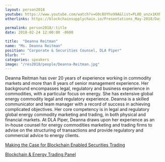 ```yaml
---
layout: person2018
youtube: https://www.youtube.com/watch?v=G0c8OYhv99A&list=PL0D_unzx1KXhvrIzPl1j0mrihgq44nGOh&index=22&t=1s
otherlinks: https://blockchainsupplychain.io/Presentations_May-2018/Day-2/16_DLA Piper_Deanna-Reitman_XChain2_May-2018_Houston.TX-Energy-Blockchain-in-Energy-Commodity-Transaction-Lifecycle.pdf
      
permalink: person2018/:title
date: 2018-02-24 12:00:00 -0600

title:  "Deanna Reitman"
name: "Ms. Deanna Reitman"
position: "Corporate & Securities Counsel, DLA Piper"
blurb: ""
categories: speakers
image: "/res2018/people/Deanna-Reitman.jpg"
---
```

Deanna Reitman has over 20 years of experience working in commodity markets and more than 8 years of senior management experience. Her background encompasses legal, regulatory and business experience in commodities, with a particular focus on energy. She has extensive global energy commodity legal and regulatory experience. Deanna is a skilled communicator and team manager with a record of success in achieving complicated objectives. Her core competency is in legal and regulatory global energy commodity marketing and trading, in both physical and financial markets. At DLA Piper, Deanna draws upon her experience as an in-house counsel for energy commodities marketing and trading firms to advise on the structuring of transactions and provide regulatory and commercial advice to energy clients.

<a href="https://www.youtube.com/watch?v=G0c8OYhv99A&list=PL0D_unzx1KXhvrIzPl1j0mrihgq44nGOh&index=22&t=1s">Making the Case for Blockchain Enabled Securities Trading
  
<a href="https://www.youtube.com/watch?v=2M1Z7UUwSrU&list=PL0D_unzx1KXhvrIzPl1j0mrihgq44nGOh&index=24&t=21s">Blockchain & Energy Trading Panel

